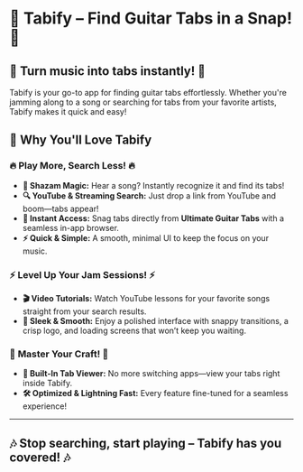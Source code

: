 # 🎸 **Tabify – Find Guitar Tabs in a Snap!** 🎸

## 🚀 **Turn music into tabs instantly!** 🚀
Tabify is your go-to app for finding guitar tabs effortlessly. Whether you're jamming along to a song or searching for tabs from your favorite artists, Tabify makes it quick and easy!

## 🎯 **Why You'll Love Tabify**

### 🔥 **Play More, Search Less!** 🔥
- **🎵 Shazam Magic:** Hear a song? Instantly recognize it and find its tabs!
- **🔍 YouTube & Streaming Search:** Just drop a link from YouTube and boom—tabs appear!
- **📜 Instant Access:** Snag tabs directly from **Ultimate Guitar Tabs** with a seamless in-app browser.
- **⚡ Quick & Simple:** A smooth, minimal UI to keep the focus on your music.

### ⚡ **Level Up Your Jam Sessions!** ⚡
- **🎬 Video Tutorials:** Watch YouTube lessons for your favorite songs straight from your search results.
- **🎨 Sleek & Smooth:** Enjoy a polished interface with snappy transitions, a crisp logo, and loading screens that won’t keep you waiting.

### 🚀 **Master Your Craft!** 🚀
- **📜 Built-In Tab Viewer:** No more switching apps—view your tabs right inside Tabify.
- **🛠️ Optimized & Lightning Fast:** Every feature fine-tuned for a seamless experience!

---
## 🎶 **Stop searching, start playing – Tabify has you covered!** 🎶
